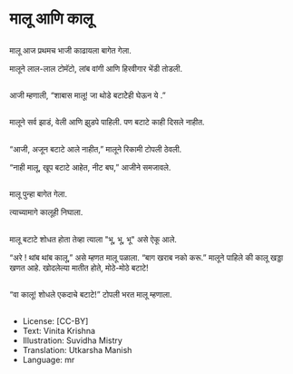 # मालू आणि कालू

##
मालू आज प्रथमच भाजी काढायला बागेत गेला. 

मालूने लाल-लाल टोमॅटो, लांब वांगी आणि हिरवीगार भेंडी तोडली. 

##
आजी म्हणाली, “शाबास मालू! जा थोडे बटाटेेही घेऊन ये .” 

##
मालूने सर्व झाडं, वेली आणि झुडपे पाहिली. पण बटाटे काही दिसले नाहीत. 

##
“आजी, अजून बटाटे आले नाहीत,” मालूने रिकामी टोपली ठेवली. 

“नाही मालू, खूप बटाटे आहेत, नीट बघ,” आजीने समजावले. 

##
मालू पुन्हा बागेत गेला.  

त्याच्यामागे कालूही निघाला. 

##
मालू बटाटे शोधत होता तेव्हा त्याला "भू, भू, भू" असे ऐकू आले. 

“अरे ! थांब थांब कालू,” असे म्हणत मालू पळाला. “बाग खराब नको करू.” मालूने पाहिले की कालू खड्डा खणत आहे. खोदलेल्या मातीत होते, मोठे-मोठे बटाटे! 

##
“वा कालू! शोधले एकदाचे बटाटे!” टोपली भरत मालू म्हणाला.  

##
* License: [CC-BY]
* Text: Vinita Krishna
* Illustration: Suvidha Mistry
* Translation: Utkarsha Manish
* Language: mr
